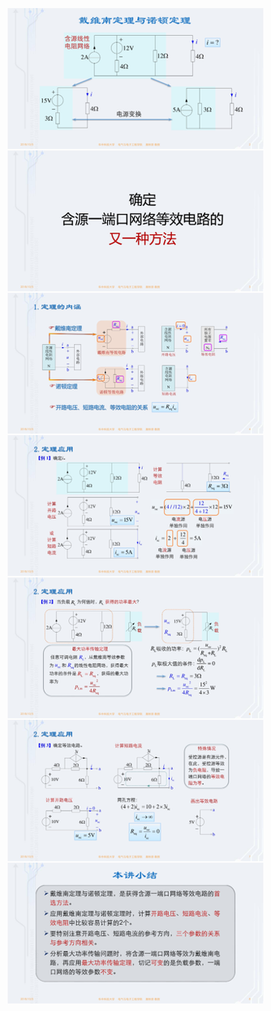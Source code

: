﻿![](./images/4-3戴维南定理与诺顿定理-图片-1.jpg)
![](./images/4-3戴维南定理与诺顿定理-图片-2.jpg)
![](./images/4-3戴维南定理与诺顿定理-图片-3.jpg)
![](./images/4-3戴维南定理与诺顿定理-图片-4.jpg)
![](./images/4-3戴维南定理与诺顿定理-图片-5.jpg)
![](./images/4-3戴维南定理与诺顿定理-图片-6.jpg)
![](./images/4-3戴维南定理与诺顿定理-图片-7.jpg)
